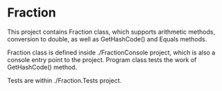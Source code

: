 # Fraction

This project contains Fraction class, which supports arithmetic methods, conversion to double, as well as GetHashCode() and Equals methods.

Fraction class is defined inside ./FractionConsole project, which is also a console entry point to the project.
Program class tests the work of GetHashCode() method.

Tests are within ./Fraction.Tests project.